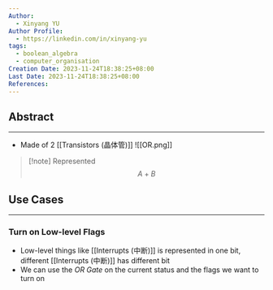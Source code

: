 ```yaml
---
Author:
  - Xinyang YU
Author Profile:
  - https://linkedin.com/in/xinyang-yu
tags:
  - boolean_algebra
  - computer_organisation
Creation Date: 2023-11-24T18:38:25+08:00
Last Date: 2023-11-24T18:38:25+08:00
References:
---
```

## Abstract
---
- Made of 2 [[Transistors (晶体管)]]
![[OR.png]]
>[!note] Represented
>$$A+B$$



## Use Cases
---
### Turn on Low-level Flags
- Low-level things like [[Interrupts (中断)]] is represented in one bit, different [[Interrupts (中断)]] has different bit
- We can use the *OR Gate* on the current status and the flags we want to turn on 